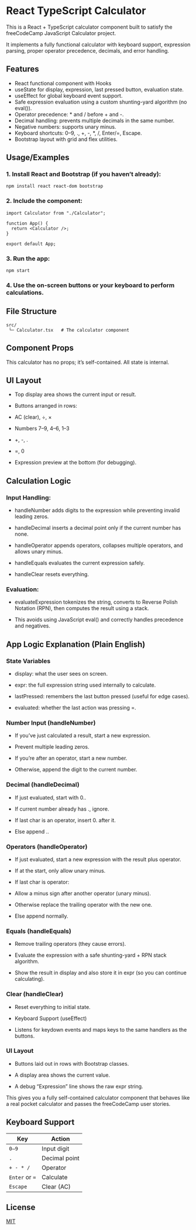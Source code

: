 
# React TypeScript Calculator

This is a React + TypeScript calculator component built to satisfy the freeCodeCamp JavaScript Calculator project.

It implements a fully functional calculator with keyboard support, expression parsing, proper operator precedence, decimals, and error handling.


## Features

- React functional component with Hooks
- useState for display, expression, last pressed button, evaluation state.
- useEffect for global keyboard event support.
- Safe expression evaluation using a custom shunting-yard algorithm (no eval()).
- Operator precedence: * and / before + and -.
- Decimal handling: prevents multiple decimals in the same number.
- Negative numbers: supports unary minus.
- Keyboard shortcuts: 0–9, ., +, -, *, /, Enter/=, Escape.
- Bootstrap layout with grid and flex utilities.


## Usage/Examples

### 1. Install React and Bootstrap (if you haven’t already):

```
npm install react react-dom bootstrap

```

### 2. Include the component:
```
import Calculator from "./Calculator";

function App() {
  return <Calculator />;
}

export default App;

```

### 3. Run the app:
```
npm start

```

### 4. Use the on-screen buttons or your keyboard to perform calculations.


## File Structure
```
src/
 └─ Calculator.tsx   # The calculator component

```


## Component Props

This calculator has no props; it’s self-contained. All state is internal.
## UI Layout

- Top display area shows the current input or result.

- Buttons arranged in rows:

- AC (clear), ÷, ×
- Numbers 7–9, 4–6, 1–3
- +, -, .
- =, 0

- Expression preview at the bottom (for debugging).
## Calculation Logic

### Input Handling:

- handleNumber adds digits to the expression while preventing invalid leading zeros.

- handleDecimal inserts a decimal point only if the current number has none.

- handleOperator appends operators, collapses multiple operators, and allows unary minus.

- handleEquals evaluates the current expression safely.

- handleClear resets everything.

### Evaluation:

- evaluateExpression tokenizes the string, converts to Reverse Polish Notation (RPN), then computes the result using a stack.

- This avoids using JavaScript eval() and correctly handles precedence and negatives.
## App Logic Explanation (Plain English)

### State Variables

- display: what the user sees on screen.

- expr: the full expression string used internally to calculate.

- lastPressed: remembers the last button pressed (useful for edge cases).

- evaluated: whether the last action was pressing =.

### Number Input (handleNumber)

- If you’ve just calculated a result, start a new expression.

- Prevent multiple leading zeros.

- If you’re after an operator, start a new number.

- Otherwise, append the digit to the current number.

### Decimal (handleDecimal)

- If just evaluated, start with 0..

- If current number already has ., ignore.

- If last char is an operator, insert 0. after it.

- Else append ..

### Operators (handleOperator)

- If just evaluated, start a new expression with the result plus operator.

- If at the start, only allow unary minus.

- If last char is operator:

- Allow a minus sign after another operator (unary minus).

- Otherwise replace the trailing operator with the new one.

- Else append normally.

### Equals (handleEquals)

- Remove trailing operators (they cause errors).

- Evaluate the expression with a safe shunting-yard + RPN stack algorithm.

- Show the result in display and also store it in expr (so you can continue calculating).

### Clear (handleClear)

- Reset everything to initial state.

- Keyboard Support (useEffect)

- Listens for keydown events and maps keys to the same handlers as the buttons.

### UI Layout

- Buttons laid out in rows with Bootstrap classes.

- A display area shows the current value.

- A debug “Expression” line shows the raw expr string.

This gives you a fully self-contained calculator component that behaves like a real pocket calculator and passes the freeCodeCamp user stories.
## Keyboard Support

| Key            | Action        |
| -------------- | ------------- |
| `0–9`          | Input digit   |
| `.`            | Decimal point |
| `+ - * /`      | Operator      |
| `Enter` or `=` | Calculate     |
| `Escape`       | Clear (AC)    |

## License

[MIT](https://choosealicense.com/licenses/mit/)

